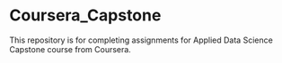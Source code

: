 # Coursera_Capstone

This repository is for completing assignments for Applied Data Science Capstone course from Coursera.

